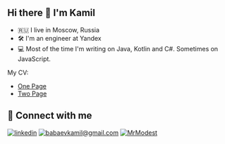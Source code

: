 ## Hi there 👋 I'm Kamil
- 🇷🇺 I live in Moscow, Russia
- 🛠 I'm an engineer at Yandex
- 💻 Most of the time I'm writing on Java, Kotlin and C#. Sometimes on JavaScript.

My CV:
- [One Page](https://raw.githubusercontent.com/MrModest/MrModest/master/CV_Kamil_Babaev_OP.pdf)
- [Two Page](https://raw.githubusercontent.com/MrModest/MrModest/master/CV_Kamil_Babaev.pdf)

## 🤝 Connect with me
[![linkedin](https://img.shields.io/badge/linkedin%20-%230077B5.svg?&style=for-the-badge&logo=linkedin&logoColor=white)](https://www.linkedin.com/in/mrmodest/)
[![babaevkamil@gmail.com](https://img.shields.io/badge/babaevkamil%40gmail.com%20-%233594d4.svg?&style=for-the-badge&logo=mail.ru&logoColor=white)](mailto:babaevkamil@gmail.com)
[![MrModest](https://img.shields.io/badge/MrModest%20-%230077B5.svg?&style=for-the-badge&logo=Telegram&logoColor=white)](https://t.me/MrModest)
<!--
**MrModest/MrModest** is a ✨ _special_ ✨ repository because its `README.md` (this file) appears on your GitHub profile.

Here are some ideas to get you started:

- 🔭 I’m currently working on ...
- 🌱 I’m currently learning ...
- 👯 I’m looking to collaborate on ...
- 🤔 I’m looking for help with ...
- 💬 Ask me about ...
- 📫 How to reach me: ...
- 😄 Pronouns: ...
- ⚡ Fun fact: ...
-->
